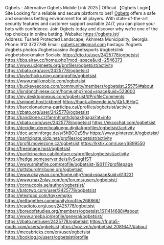 Ogbets - Alternative Ogbets Mobile Link 2025 | Official 【Ogbets Login】 Site
Looking for a reliable and secure platform to bet? [Ogbets](https://ogbets.ist/) offers a safe and seamless betting environment for all players. With state-of-the-art security features and customer support available 24/7, you can place your bets with confidence. Join Ogbets today and discover why we’re one of the top choices in online betting.
Website: https://ogbets.ist/  
Address: Tusheti Protected Landscape, Akhmeta Municipality, Georgia.
Phone:    912 3727788
Email:     ogbets.ist@gmail.com
hastags: #ogbets #ogbets.photos #ogbetscasino #ogbetssports #ogbetslink #ogbetsbookmaker
Socials:
https://dto.to/user/2425778/ogbetsist 
https://bbs.airav.cc/home.php?mod=space&uid=2546373 
https://www.uclgmeets.org/profiles/ogbetsist/activity 
https://xbato.org/user/2425778/ogbetsist 
https://taylorhicks.ning.com/profile/ogbetsist 
https://www.malikmobile.com/ogbetsist 
https://buckeyescoop.com/community/members/ogbetsist.25575/#about 
https://londonchinese.com/home.php?mod=space&uid=523600 
https://my.desktopnexus.com/ogbetsist/#ProfileComments 
https://snippet.host/ckbmef 
https://hack.allmende.io/s/jQr1J6HqC 
https://barcelonadema-participa.cat/profiles/ogbetsist/activity 
https://zbato.org/user/2425778/ogbetsist 
https://bandzone.cz/fan/nhhathdghakhgaga?at=info 
https://xbato.com/user/2425778/ogbetsist 
https://ekcochat.com/ogbetsist 
https://decidim.derechoaljuego.digital/profiles/ogbetsist/activity 
https://doc.adminforge.de/s/5hBCOzS5w 
https://www.pinterest.it/ogbetsist/ 
https://participate.oidp.net/profiles/ogbetsist/activity 
https://profil.moviezone.cz/ogbetsist 
https://kktix.com/user/6899550 
https://freeimage.host/ogbetsist  
https://participacion.cabildofuer.es/profiles/ogbetsist/activity 
https://hedge.someserver.de/s/IvSxugHST 
https://www.smitefire.com/profile/ogbetsist-190111?profilepage 
https://pittsburghtribune.org/ogbetsist 
https://www.okaywan.com/home.php?mod=space&uid=613231 
https://www.max2play.com/en/forums/users/ogbetsist/ 
https://cornucopia.se/author/ogbetsist/ 
https://batotwo.com/user/2425778/ogbetsist 
https://etextpad.com/tqyxvmgikv
https://gettogether.community/profile/268866/
https://readtoto.org/user/2425778/ogbetsist
https://boredofstudies.org/members/ogbetsist.1611414688/#about
https://www.ameba.jp/profile/general/ogbetsist/
https://zbato.net/user/2425778/ogbetsist
https://fr.gta5-mods.com/users/ogbetsist
https://voz.vn/u/ogbetsist.2081647/#about
https://mecabricks.com/en/user/ogbetsist
https://booklog.jp/users/ogbetsist/profile
